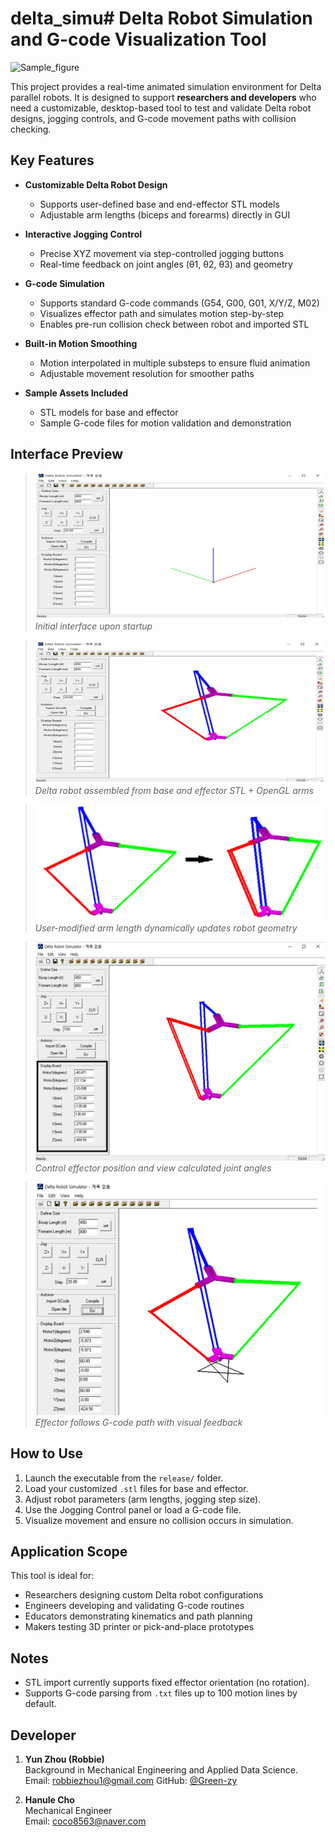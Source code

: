 # delta_simu# Delta Robot Simulation and G-code Visualization Tool

![Sample_figure](/images/cover.gif)

This project provides a real-time animated simulation environment for Delta parallel robots. It is designed to support **researchers and developers** who need a customizable, desktop-based tool to test and validate Delta robot designs, jogging controls, and G-code movement paths with collision checking.

## Key Features

- **Customizable Delta Robot Design**
  - Supports user-defined base and end-effector STL models
  - Adjustable arm lengths (biceps and forearms) directly in GUI

- **Interactive Jogging Control**
  - Precise XYZ movement via step-controlled jogging buttons
  - Real-time feedback on joint angles (θ1, θ2, θ3) and geometry

- **G-code Simulation**
  - Supports standard G-code commands (G54, G00, G01, X/Y/Z, M02)
  - Visualizes effector path and simulates motion step-by-step
  - Enables pre-run collision check between robot and imported STL

- **Built-in Motion Smoothing**
  - Motion interpolated in multiple substeps to ensure fluid animation
  - Adjustable movement resolution for smoother paths

- **Sample Assets Included**
  - STL models for base and effector
  - Sample G-code files for motion validation and demonstration

## Interface Preview

> ![Initial View of the Software](images/software_start.jpg)  
> *Initial interface upon startup*

> ![Robot Model Display](images/generated_robot.jpg)  
> *Delta robot assembled from base and effector STL + OpenGL arms*

> ![Custom Arm Length](images/modify_bicep.jpg)  
> *User-modified arm length dynamically updates robot geometry*

> ![Jogging and Joint Angles](images/jogging_control.jpg)  
> *Control effector position and view calculated joint angles*

> ![G-code Path Simulation](images/gcode_simulation.jpg)  
> *Effector follows G-code path with visual feedback*

## How to Use

1. Launch the executable from the `release/` folder.
2. Load your customized `.stl` files for base and effector.
3. Adjust robot parameters (arm lengths, jogging step size).
4. Use the Jogging Control panel or load a G-code file.
5. Visualize movement and ensure no collision occurs in simulation.

## Application Scope

This tool is ideal for:
- Researchers designing custom Delta robot configurations
- Engineers developing and validating G-code routines
- Educators demonstrating kinematics and path planning
- Makers testing 3D printer or pick-and-place prototypes

## Notes

- STL import currently supports fixed effector orientation (no rotation).
- Supports G-code parsing from `.txt` files up to 100 motion lines by default.

## Developer

1. **Yun Zhou (Robbie)**  
Background in Mechanical Engineering and Applied Data Science.  
Email: robbiezhou1@gmail.com
GitHub: [@Green-zy](https://github.com/Green-zy)

2. **Hanule Cho**  
Mechanical Engineer  
Email: coco8563@naver.com

